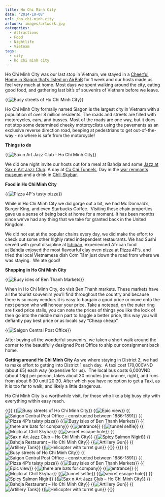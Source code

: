 ```yaml
---
title: Ho Chi Minh City
date: '2014-10-08'
url: /ho-chi-minh-city
artwork: images/artwork.jpg
categories:
  - Attractions
  - Food
  - Nightlife
  - Vietnam
tags:
  - city
  - ho chi minh city
---
```


Ho Chi Minh City was our last stop in Vietnam, we stayed in a [Cheerful Home in Siagon that’s listed on AirBnB](https://www.airbnb.co.uk/rooms/3864609) for 1 week and our hosts made us feel very much at home. Most days we spent walking around the city, eating good food, and gathering last bit’s of souvenirs of Vietnam before we leave.

{{<img src="images/IMG_20141003_170819-1024x576.jpg" title="Busy streets of Ho Chi Minh City">}}

Ho Chi Minh City formally named Siagon is the largest city in Vietnam with a population of over 8 million residents. The roads and streets are filled with motorcycles, cars, and busses. Most of the roads are one way, but it does not stop some determined cheeky motorcyclists using the pavements as an exclusive reverse direction road, beeping at pedestrians to get out-of-the-way - no where is safe from the motorcycle!

**Things to do**

{{<img src="images/IMG_20141004_211313-1024x583.jpg" title="Sax n Art Jazz Club - Ho Chi Minh City">}}

We did one night invite our hosts out for a meal at Bahdja and some [Jazz at Sax n Art Jazz Club](http://gonetraveling.me/2014/10/sax-n-art-jazz-club/). A day at [Củ Chi Tunnels](http://gonetraveling.me/2014/10/cu-chi-tunnels/), Day in the [war remnants museum](http://www.baotangchungtichchientranh.vn/) and a drink in [Chill Skybar](http://gonetraveling.me/2014/10/chill-skybar/ "Chill Skybar").

**Food in Ho Chi Minh City**

{{<img src="images/IMG_20141005_1713312-1024x583.jpg" title="Pizza 4P's tasty pizza">}}

While in Ho Chi Minh City we did gorge out a bit, we had Mc Donnald’s, Burger King, and even Starbucks Coffee.  Visiting these chain properties gave us a sense of being back at home for a moment. It has been months since we’ve had any thing that we take for granted back in the United Kingdom.

We did not eat at the popular chains every day, we did make the effort to check out some other highly rated independent restaurants. We had Sushi served with great discipline at [Ichiban](http://gonetraveling.me/2014/10/ichiban-sushi/), experienced African food at [Bahdja](http://gonetraveling.me/2014/10/bahdja-restaurant/) enjoyed the most flavourful clay oven pizza at [Pizza 4P’s](http://gonetraveling.me/2014/10/pizza-4ps/), and tried the local Vietnamese dish Cơm Tấm just down the road from where we was staying.  We ate good!

**Shopping in Ho Chi Minh City**

{{<img src="images/IMG_20141005_141033-1024x583.jpg" title="Busy isles of Ben Thanh Markets">}}

When in Ho Chi Minh City, do visit Ben Thanh markets. These markets have all the tourist souvenirs you’ll find throughout the country and because there is so many vendors it is easy to bargain a good price or move onto the next person who will honour your price. Take a notepad, on the outer ring are fixed price stalls, you can note the prices of things you like the look of then go into the middle main part to haggle a better price, this way you will defiantly pay best price or as locals say “Cheap cheap”.

{{<img src="images/PANO_20141005_133245-1024x699.jpg" title="Saigon Central Post Office">}}

After buying all the wonderful souvenirs, we taken a short walk around the corner to the beautifully designed Post Office to ship our consignment back home.

**Getting around Ho Chi Minh City** As we where staying in District 2, we had to make effort to getting into District 1 each day.  A taxi cost 170,000VND (about £5) each way (expensive for us).  The local bus costs 6,000VND (about 18p) per person, takes about 30 minutes (no brainer, right), and runs from about 6:30 until 20:30. After which you have no option to get a Taxi, as it is too far to walk, and likely a little dangerous.

Ho Chi Minh City is a worthwhile visit, for those who like a big busy city with everything within easy reach.


{{<gallery>}}
  {{<img src="images/IMG_20141003_170819.jpg" title="Busy streets of Ho Chi Minh City" oriantation="large">}}
  {{<img src="images/DSC_0134.jpg" title="Epic view" oriantation="portrait">}}
  {{<img src="images/PANO_20141005_133245.jpg" title="Saigon Central Post Office &#8211; constructed between 1886-1891">}}
  {{<img src="images/IMG_20141005_1713312.jpg" title="Pizza 4P&#8217;s taisty pizza">}}
  {{<img src="images/IMG_20141005_141033.jpg" title="Busy isles of Ben Thanh Markets">}}
  {{<img src="images/DSC01588.jpg" title="there are bats for company">}}
  {{<img src="images/DSC01589.jpg" title="entrance">}}
  {{<img src="images/DSC01586.jpg" title="tunnel selfie" oriantation="portrait">}}
  {{<img src="images/IMG_5375.jpg" title="Mojito at Chill Skybar">}}
  {{<img src="images/DSC01554.jpg" title="secret escape hole">}}
  {{<img src="images/IMG_20141004_211313.jpg" title="Sax n Art Jazz Club &#8211; Ho Chi Minh City" oriantation="large">}}
  {{<img src="images/IMG_5372.jpg" title="Spicy Salmon Nigiri">}}
  {{<img src="images/IMG_20141004_202147.jpg" title="Bahdja Restaurant &#8211; Ho Chi Minh City">}}
  {{<img src="images/DSC01596.jpg" title="Artillery Gun">}}
  {{<img src="images/DSC01599.jpg" title="Artillery Tank">}}
  {{<img src="images/DSC01603.jpg" title="Helicopter with turret gun">}}
{{</gallery>}}
{{<gallery>}}
  {{<img src="images/IMG_20141003_170819.jpg" title="Busy streets of Ho Chi Minh City">}}
  {{<img src="images/PANO_20141005_133245.jpg" title="Saigon Central Post Office &#8211; constructed between 1886-1891">}}
  {{<img src="images/IMG_20141005_1713312.jpg" title="Pizza 4P&#8217;s taisty pizza">}}
  {{<img src="images/IMG_20141005_141033.jpg" title="Busy isles of Ben Thanh Markets">}}
  {{<img src="images/DSC_0134.jpg" title="Epic view" oriantation="portrait">}}
  {{<img src="images/DSC01588.jpg" title="there are bats for company">}}
  {{<img src="images/DSC01589.jpg" title="entrance">}}
  {{<img src="images/IMG_5375.jpg" title="Mojito at Chill Skybar">}}
  {{<img src="images/DSC01586.jpg" title="tunnel selfie" oriantation="portrait">}}
  {{<img src="images/DSC01554.jpg" title="secret escape hole">}}
  {{<img src="images/IMG_5372.jpg" title="Spicy Salmon Nigiri">}}
  {{<img src="images/IMG_20141004_211313.jpg" title="Sax n Art Jazz Club &#8211; Ho Chi Minh City">}}
  {{<img src="images/IMG_20141004_202147.jpg" title="Bahdja Restaurant &#8211; Ho Chi Minh City">}}
  {{<img src="images/DSC01596.jpg" title="Artillery Gun">}}
  {{<img src="images/DSC01599.jpg" title="Artillery Tank">}}
  {{<img src="images/DSC01603.jpg" title="Helicopter with turret gun">}}
{{</gallery>}}
